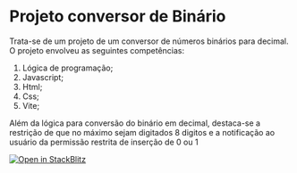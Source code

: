 <h1>Projeto conversor de Binário</h1>
<p>Trata-se de um projeto de um conversor de números binários para decimal. O projeto envolveu as seguintes competências: </p>
<ol>
  <li>Lógica de programação;</li>
  <li>Javascript;</li>
  <li>Html;</li>
  <li>Css;</li>
  <li>Vite;</li>
</ol>
<p>Além da lógica para conversão do binário em decimal, destaca-se a restrição de que no máximo sejam digitados 8 digitos e a notificação ao usuário da permissão restrita de inserção de 0 ou 1</p>

[![Open in StackBlitz](https://developer.stackblitz.com/img/open_in_stackblitz.svg)](https://stackblitz.com/github/SamuelRocha91/Bin2Dec)
